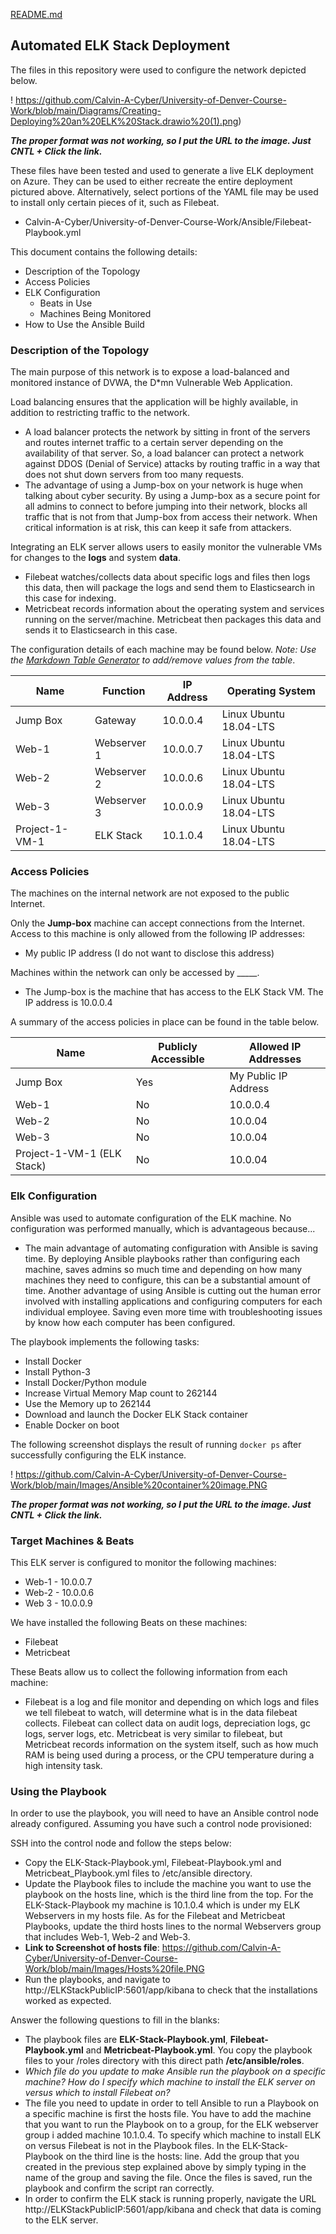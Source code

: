 [README.md](https://github.com/Calvin-A-Cyber/University-of-Denver-Course-Work/files/7229045/README.md)
## Automated ELK Stack Deployment

The files in this repository were used to configure the network depicted below.

! https://github.com/Calvin-A-Cyber/University-of-Denver-Course-Work/blob/main/Diagrams/Creating-Deploying%20an%20ELK%20Stack.drawio%20(1).png)

***The proper format was not working, so I put the URL to the image. Just CNTL + Click the link.*** 

These files have been tested and used to generate a live ELK deployment on Azure. They can be used to either recreate the entire deployment pictured above. Alternatively, select portions of the YAML file may be used to install only certain pieces of it, such as Filebeat.

  - Calvin-A-Cyber/University-of-Denver-Course-Work/Ansible/Filebeat-Playbook.yml

This document contains the following details:

- Description of the Topology
- Access Policies
- ELK Configuration
  - Beats in Use
  - Machines Being Monitored
- How to Use the Ansible Build


### Description of the Topology

The main purpose of this network is to expose a load-balanced and monitored instance of DVWA, the D*mn Vulnerable Web Application.

Load balancing ensures that the application will be highly available, in addition to restricting traffic to the network.

- A load balancer protects the network by sitting in front of the servers and routes internet traffic to a certain server depending on the availability of that server. So, a load balancer can protect a network against DDOS (Denial of  Service) attacks by routing traffic in a way that does not shut down servers from too many requests. 
- The advantage of using a Jump-box on your network is huge when talking about cyber security. By using a Jump-box as a secure point for all admins to connect to before jumping into their network, blocks all traffic that is not from that Jump-box from access their network. When critical information is at risk, this can keep it safe from attackers. 

Integrating an ELK server allows users to easily monitor the vulnerable VMs for changes to the **logs** and system __data__.

- Filebeat watches/collects data about specific logs and files then logs this data, then will package the logs and send them to Elasticsearch in this case for indexing.  
- Metricbeat records information about the operating system and services running on the server/machine. Metricbeat then packages this data and sends it to Elasticsearch in this case.

The configuration details of each machine may be found below.
_Note: Use the [Markdown Table Generator](http://www.tablesgenerator.com/markdown_tables) to add/remove values from the table_.

| Name           | Function    | IP Address | Operating System       |
| -------------- | ----------- | ---------- | ---------------------- |
| Jump Box       | Gateway     | 10.0.0.4   | Linux Ubuntu 18.04-LTS |
| Web-1          | Webserver 1 | 10.0.0.7   | Linux Ubuntu 18.04-LTS |
| Web-2          | Webserver 2 | 10.0.0.6   | Linux Ubuntu 18.04-LTS |
| Web-3          | Webserver 3 | 10.0.0.9   | Linux Ubuntu 18.04-LTS |
| Project-1-VM-1 | ELK Stack   | 10.1.0.4   | Linux Ubuntu 18.04-LTS |

### Access Policies

The machines on the internal network are not exposed to the public Internet. 

Only the **Jump-box** machine can accept connections from the Internet. Access to this machine is only allowed from the following IP addresses:

- My public IP address (I do not want to disclose this address)

Machines within the network can only be accessed by _____.

- The Jump-box is the machine that has access to the ELK Stack VM. The IP address is 10.0.0.4

A summary of the access policies in place can be found in the table below.

| Name                       | Publicly Accessible | Allowed IP Addresses |
| -------------------------- | ------------------- | -------------------- |
| Jump Box                   | Yes                 | My Public IP Address |
| Web-1                      | No                  | 10.0.0.4             |
| Web-2                      | No                  | 10.0.04              |
| Web-3                      | No                  | 10.0.04              |
| Project-1-VM-1 (ELK Stack) | No                  | 10.0.04              |

### Elk Configuration

Ansible was used to automate configuration of the ELK machine. No configuration was performed manually, which is advantageous because...

- The main advantage of automating configuration with Ansible is saving time. By deploying Ansible playbooks rather than configuring each machine, saves admins so much time and depending on how many machines they need to configure, this can be a substantial amount of time. Another advantage of using Ansible is cutting out the human error involved with installing applications and configuring computers for each individual employee. Saving even more time with troubleshooting issues by know how each computer has been configured. 

The playbook implements the following tasks:

- Install Docker
- Install Python-3
- Install Docker/Python module
- Increase Virtual Memory Map count to 262144
- Use the Memory up to 262144
- Download and launch the Docker ELK Stack container
- Enable Docker on boot

The following screenshot displays the result of running `docker ps` after successfully configuring the ELK instance.

! https://github.com/Calvin-A-Cyber/University-of-Denver-Course-Work/blob/main/Images/Ansible%20container%20image.PNG 

***The proper format was not working, so I put the URL to the image. Just CNTL + Click the link.***

### Target Machines & Beats

This ELK server is configured to monitor the following machines:

- Web-1 - 10.0.0.7
- Web-2 - 10.0.0.6
- Web 3 - 10.0.0.9

We have installed the following Beats on these machines:

- Filebeat
- Metricbeat

These Beats allow us to collect the following information from each machine:

- Filebeat is a log and file monitor and depending on which logs and files we tell filebeat to watch, will determine what is in the data filebeat collects. Filebeat can collect data on audit logs, depreciation logs, gc logs, server logs, etc. Metricbeat is very similar to filebeat, but Metricbeat records information on the system itself, such as how much RAM is being used during a process, or the CPU temperature during a high intensity task. 

### Using the Playbook

In order to use the playbook, you will need to have an Ansible control node already configured. Assuming you have such a control node provisioned: 

SSH into the control node and follow the steps below:

- Copy the ELK-Stack-Playbook.yml, Filebeat-Playbook.yml and Metricbeat_Playbook.yml files to /etc/ansible directory.
- Update the Playbook files to include the machine you want to use the playbook on the hosts line, which is the third line from the top. For the ELK-Stack-Playbook my machine is 10.1.0.4 which is under my ELK Webservers in my hosts file. As for the Filebeat and Metricbeat Playbooks, update the third hosts lines to the normal Webservers group that includes Web-1, Web-2 and Web-3.
- **Link to Screenshot of hosts file**: https://github.com/Calvin-A-Cyber/University-of-Denver-Course-Work/blob/main/Images/Hosts%20file.PNG
- Run the playbooks, and navigate to http://ELKStackPublicIP:5601/app/kibana to check that the installations worked as expected.

Answer the following questions to fill in the blanks:

- The playbook files are **ELK-Stack-Playbook.yml**, **Filebeat-Playbook.yml** and **Metricbeat-Playbook.yml**. You copy the playbook files to your /roles directory with this direct path **/etc/ansible/roles**.
- _Which file do you update to make Ansible run the playbook on a specific machine? How do I specify which machine to install the ELK server on versus which to install Filebeat on?_
- The file you need to update in order to tell Ansible to run a Playbook on a specific machine is first the hosts file. You have to add the machine that you want to run the Playbook on to a group, for the ELK webserver group i added machine 10.1.0.4. To specify which machine to install ELK on versus Filebeat is not in the Playbook files. In the ELK-Stack-Playbook on the third line is the hosts: line. Add the group that you created in the previous step explained above by simply typing in the name of the group and saving the file. Once the files is saved, run the playbook and confirm the script ran correctly. 
- In order to confirm the ELK stack is running properly, navigate the URL http://ELKStackPublicIP:5601/app/kibana and check that data is coming to the ELK server.
